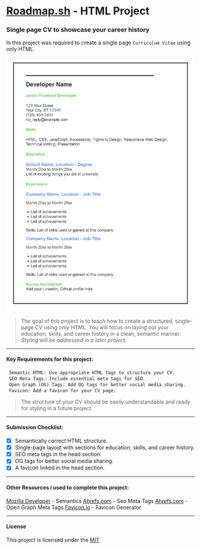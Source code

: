 # [Roadmap.sh](https://roadmap.sh/projects/single-page-cv) - HTML Project

### **Single page CV to showcase your career history**

In this project was required to create a single page `Curriculum Vitae` using only HTML.

![Image Link](img/roadmap_html_cv.png)

> The goal of this project is to teach how to create a structured, single-page CV using only HTML.
> You will focus on laying out your education, skills, and career history in a clean, semantic manner.
> _Styling will be addressed in a later project._

---

#### Key Requirements for this project:

     Semantic HTML: Use appropriate HTML tags to structure your CV.
     SEO Meta Tags: Include essential meta tags for SEO.
     Open Graph (OG) Tags: Add OG tags for better social media sharing.
     Favicon: Add a favicon for your CV page.

> The structure of your CV should be easily understandable and ready for styling in a future project.

---

#### Submission Checklist:

-   [x] Semantically correct HTML structure.
-   [x] Single-page layout with sections for education, skills, and career history.
-   [x] SEO meta tags in the head section.
-   [x] OG tags for better social media sharing.
-   [x] A favicon linked in the head section.

---

#### Other Resources i used to complete this project:

[Mozilla Developer](https://developer.mozilla.org/en-US/docs/Glossary/Semantics) - Semantics
[Ahrefs.com](https://ahrefs.com/blog/seo-meta-tags/) - Seo Meta Tags
[Ahrefs.com](https://ahrefs.com/blog/open-graph-meta-tags/) - Open Graph Meta Tags
[Favicon.io](https://favicon.io/) - Favicon Generator

---

#### License

This project is licensed under the [MIT](https://github.com/gladroe/singlepage-cv/blob/main/LICENSE)
